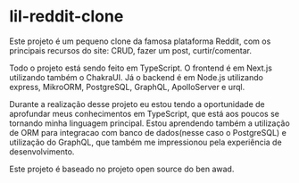 # lil-reddit-clone

Este projeto é um pequeno clone da famosa plataforma Reddit, com os principais recursos do site: CRUD, fazer um post, curtir/comentar.

Todo o projeto está sendo feito em TypeScript. O frontend é em Next.js utilizando também o ChakraUI. Já o backend é em Node.js utilizando express, MikroORM, PostgreSQL, GraphQL, ApolloServer e urql.

Durante a realização desse projeto eu estou tendo a oportunidade de aprofundar meus conhecimentos em TypeScript, que está aos poucos se tornando minha linguagem principal.
Estou aprendendo também a utilização de ORM para integracao com banco de dados(nesse caso o PostgreSQL) e utilização do GraphQL, que também me impressionou pela experiência de desenvolvimento.

Este projeto é baseado no projeto open source do ben awad. 

